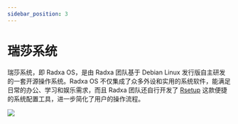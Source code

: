 ```yaml
---
sidebar_position: 3
---
```


# 瑞莎系统

瑞莎系统，即 Radxa OS，是由 Radxa 团队基于 Debian Linux 发行版自主研发的一套开源操作系统。Radxa OS 不仅集成了众多外设和实用的系统软件，能满足日常的办公、学习和娱乐需求，而且 Radxa 团队还自行开发了 [Rsetup](../../rock5a/radxa-os/rsetup) 这款便捷的系统配置工具，进一步简化了用户的操作流程。

<img src="/img/common/desktop.webp"  /><br/>

<DocCardList />
